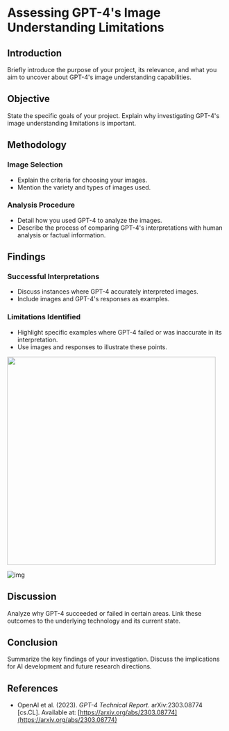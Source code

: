 # Assessing GPT-4's Image Understanding Limitations

## Introduction
Briefly introduce the purpose of your project, its relevance, and what you aim to uncover about GPT-4's image understanding capabilities.

## Objective
State the specific goals of your project. Explain why investigating GPT-4's image understanding limitations is important.

## Methodology
### Image Selection
- Explain the criteria for choosing your images.
- Mention the variety and types of images used.

### Analysis Procedure
- Detail how you used GPT-4 to analyze the images.
- Describe the process of comparing GPT-4's interpretations with human analysis or factual information.

## Findings
### Successful Interpretations
- Discuss instances where GPT-4 accurately interpreted images.
- Include images and GPT-4's responses as examples.

### Limitations Identified
- Highlight specific examples where GPT-4 failed or was inaccurate in its interpretation.
- Use images and responses to illustrate these points.



<img src="https://github.com/ywugwu/ywugwu.github.io/blob/main/_posts/imgs/count_colors.png" height="480">

![img](/imgs/count_colors.png)

## Discussion
Analyze why GPT-4 succeeded or failed in certain areas. Link these outcomes to the underlying technology and its current state.

## Conclusion
Summarize the key findings of your investigation. Discuss the implications for AI development and future research directions.

## References

- OpenAI et al. (2023). *GPT-4 Technical Report*. arXiv:2303.08774 [cs.CL]. Available at: [https://arxiv.org/abs/2303.08774](https://arxiv.org/abs/2303.08774)
